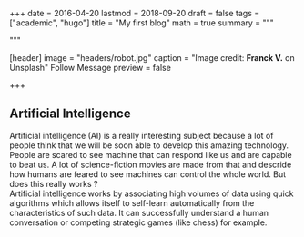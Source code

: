 +++
date = 2016-04-20
lastmod = 2018-09-20
draft = false
tags = ["academic", "hugo"]
title = "My first blog"
math = true
summary = """
 
"""

[header]
image = "headers/robot.jpg"
caption = "Image credit: **Franck V.** on Unsplash"
Follow
Message
preview = false

+++

## Artificial Intelligence

Artificial intelligence (AI) is a really interesting subject because a lot of people think that we will be soon able to develop this amazing technology. People are scared to see machine that can respond like us and are capable to beat us. A lot of science-fiction movies are made from that and descride how humans are feared to see machines can control the whole world. 
But does this really works ?     
Artificial intelligence works by associating high volumes of data using quick algorithms which allows itself to self-learn automatically from the characteristics of such data. It can successfully understand a human conversation or competing strategic games (like chess) for example.
